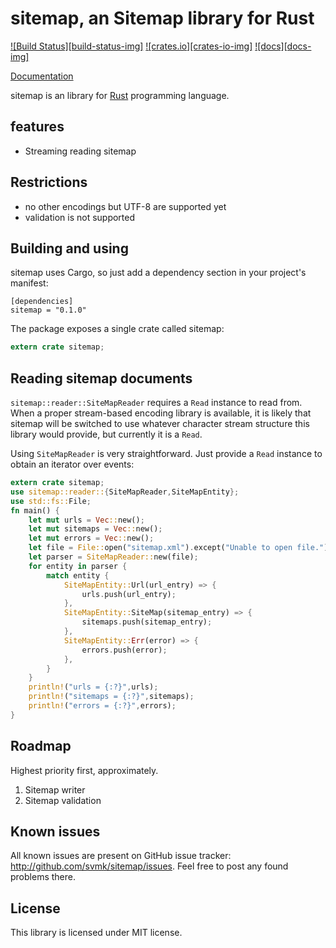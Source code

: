 # sitemap, an Sitemap library for Rust

[![Build Status][build-status-img]](https://travis-ci.org/svmk/sitemap)
[![crates.io][crates-io-img]](https://crates.io/crates/sitemap)
[![docs][docs-img]](https://svmk.github.io/sitemap/)

[Documentation](https://svmk.github.io/sitemap/)

sitemap is an library for [Rust](http://www.rust-lang.org/) programming language.

## features
* Streaming reading sitemap
## Restrictions
* no other encodings but UTF-8 are supported yet
* validation is not supported

## Building and using
sitemap uses Cargo, so just add a dependency section in your project's manifest:
```
[dependencies]
sitemap = "0.1.0"
```
The package exposes a single crate called sitemap:
```rust
extern crate sitemap;
```

## Reading sitemap documents
`sitemap::reader::SiteMapReader` requires a `Read` instance to read from. When a proper stream-based encoding library is available, it is likely that sitemap will be switched to use whatever character stream structure this library would provide, but currently it is a `Read`.

Using `SiteMapReader` is very straightforward. Just provide a `Read` instance to obtain an iterator over events:

```rust
extern crate sitemap;
use sitemap::reader::{SiteMapReader,SiteMapEntity};
use std::fs::File;
fn main() {
    let mut urls = Vec::new();
    let mut sitemaps = Vec::new();
    let mut errors = Vec::new();
    let file = File::open("sitemap.xml").except("Unable to open file.");
    let parser = SiteMapReader::new(file);
    for entity in parser {
        match entity {
            SiteMapEntity::Url(url_entry) => {
                urls.push(url_entry);
            },
            SiteMapEntity::SiteMap(sitemap_entry) => {
                sitemaps.push(sitemap_entry);
            },
            SiteMapEntity::Err(error) => {
                errors.push(error);
            },
        }
    }
    println!("urls = {:?}",urls);
    println!("sitemaps = {:?}",sitemaps);
    println!("errors = {:?}",errors);
}
```
## Roadmap
Highest priority first, approximately.
1. Sitemap writer
2. Sitemap validation

## Known issues
All known issues are present on GitHub issue tracker: http://github.com/svmk/sitemap/issues. Feel free to post any found problems there.

## License

This library is licensed under MIT license.

